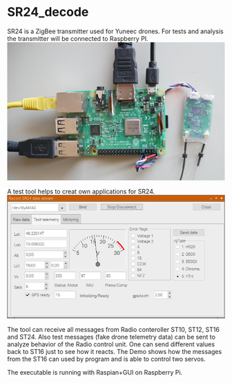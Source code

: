 # SR24_decode
SR24 is a ZigBee transmitter used for Yuneec drones. 
For tests and analysis the transmitter will be connected to Raspberry PI.
![Test setup](Raspi5.JPG)

A test tool helps to creat own applications for SR24.
![Screenshot test tool](raspi3.png)

The tool can receive all messages from Radio conteroller ST10, ST12, ST16 and ST24. Also test messages (fake drone telemetry data) can be sent to analyze behavior of the Radio control unit.
One can send different values back to ST16 just to see how it reacts. The Demo shows how the messages from the ST16 can used by program and is able to control two servos.

The executable is running with Raspian+GUI on Raspberry Pi.
